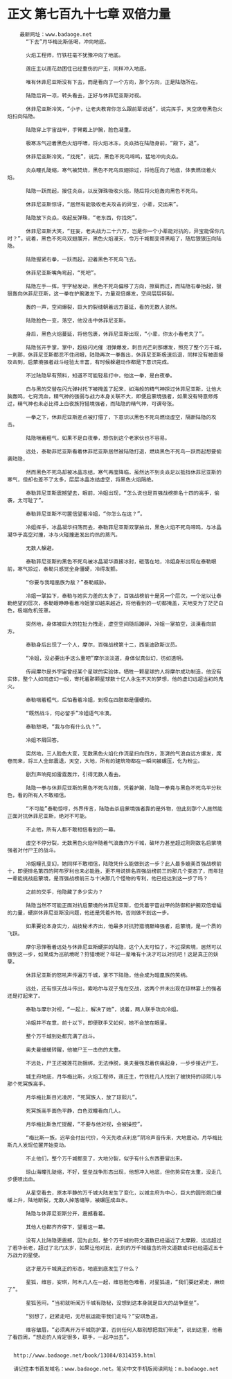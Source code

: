 # 正文 第七百九十七章 双倍力量
        最新网址：www.badaoge.net
          “下去”月华梅比斯低喝，冲向地底。
      
          火焰工程师，竹铁柱毫不犹豫冲向了地底。
      
          莲庄主以莲花劲困住已经重伤的尸王，同样冲入地底。
      
          唯有休菲尼亚斯没有下去，而是看向了一个方向，那个方向，正是陆隐所在。
      
          陆隐后背一凉，转头看去，正好与休菲尼亚斯对视。
      
          休菲尼亚斯冷笑，“小子，让老夫教育你怎么跟前辈说话”，说完挥手，天空席卷黑色火焰扫向陆隐。
      
          陆隐穿上宇宙战甲，手臂戴上护腕，脸色凝重。
      
          极寒冻气迎着黑色火焰呼啸，将火焰冰冻，炎焱挡在陆隐身前，“殿下，退”。
      
          休菲尼亚斯冷笑，“找死”，说完，黑色不死鸟啼鸣，猛地冲向炎焱。
      
          炎焱瞳孔陡缩，寒气被焚烧，黑色不死鸟双翅掠过，将他压向了地底，体表燃烧着火焰。
      
          陆隐一跃而起，接住炎焱，以反弹珠吸收火焰，随后将火焰轰向黑色不死鸟。
      
          休菲尼亚斯惊讶，“居然有能吸收老夫攻击的异宝，小辈，交出来”。
      
          陆隐放下炎焱，收起反弹珠，“老东西，你找死”。
      
          休菲尼亚斯大笑，“狂妄，老夫战力二十六万，岂是你一个小辈能对抗的，异宝能保你几时？”，说着，黑色不死鸟双翅展开，黑色火焰漫天，令万千城都变得黑暗了，随后狠狠压向陆隐。
      
          陆隐握紧右拳，一跃而起，迎着黑色不死鸟飞去。
      
          休菲尼亚斯嘴角弯起，“死吧”。
      
          陆隐左手一挥，宇字秘发动，黑色不死鸟偏移了方向，擦肩而过，而陆隐右拳抬起，狠狠轰向休菲尼亚斯，这一拳在护腕激发下，力量双倍爆发，空间层层碎裂。
      
          轰的一声，空间爆裂，巨大的裂缝朝着远方蔓延，看的无数人骇然。
      
          陆隐脸色一变，落空，他没击中休菲尼亚斯。
      
          身后，黑色火焰蔓延，将他包裹，休菲尼亚斯出现，“小辈，你太小看老夫了”。
      
          陆隐张开手掌，掌中，超级闪光催 泪弹爆发，刺目光芒刹那爆发，照亮了整个万千城，一刹那，休菲尼亚斯都忍不住闭眼，陆隐再次一拳轰出，休菲尼亚斯极速后退，同样没有被直接攻击到，启蒙境强者战斗经验太丰富，有时候躲避动作都是下意识完成。
      
          不过陆隐早有预料，知道不可能轻易打中，他这一拳，是白夜拳。
      
          白与黑的交替在闪光弹衬托下被掩盖了起来，如海般的精气神掠过休菲尼亚斯，让他大脑轰鸣，七窍流血，精气神的强弱与战力本身关联不大，即便启蒙境强者，如果没有特意修炼过，精气神也未必比得上白夜族狩猎境强者，而陆隐的精气神，可谓夸张。
      
          一拳之下，休菲尼亚斯差点被打懵了，下意识以黑色不死鸟燃烧虚空，隔断陆隐的攻击。
      
          陆隐喘着粗气，如果不是白夜拳，想伤到这个老家伙也不容易。
      
          远处，泰勒菲尼亚斯看着休菲尼亚斯居然被陆隐打退，燃烧黑色不死鸟一跃而起想要偷袭陆隐，
      
          然而黑色不死鸟却被冰晶冻结，寒气再度降临，虽然达不到炎焱足以抵挡休菲尼亚斯的寒气，但却也差不了太多，层层冰晶冻结虚空，将黑色火焰隔绝。
      
          泰勒菲尼亚斯震撼望去，眼前，冷姐出现，“怎么说也是百强战榜排名十四的高手，偷袭，太可耻了”。
      
          泰勒菲尼亚斯不可置信望着冷姐，“你怎么在这？”。
      
          冷姐挥手，冰晶凝华扫荡而去，泰勒菲尼亚斯双掌拍出，黑色火焰不死鸟啼鸣，与冰晶凝华于高空对撞，冰与火碰撞迸发出灼热的蒸汽。
      
          无数人躲避。
      
          泰勒菲尼亚斯的黑色不死鸟被冰晶凝华直接冰封，砸落在地，冷姐身形出现在泰勒眼前，寒气掠过，泰勒只感觉全身僵硬，冷得发颤。
      
          “你要与我暗凰族为敌？”泰勒威胁。
      
          冷姐一掌拍下，泰勒与她实力差的太多了，百强战榜前十是另一个层次，一个足以让泰勒绝望的层次，泰勒眼睁睁看着冷姐掌印越来越近，将他看到的一切都掩盖，天地变为了茫茫白色，极端危机笼罩。
      
          突然地，身体被巨大的拉扯力拽走，虚空空间随后蹦碎，冷姐一掌拍空，淡漠看向前方。
      
          泰勒身后出现了一个人，摩尔，百强战榜第十二，西圣迪欧斯议员。
      
          “冷姐，没必要出手这么重吧”摩尔淡淡道，身体似真似幻，彷如透明。
      
          传闻摩尔是外宇宙曾经某个星球的实验体，牺牲一颗星球的人将摩尔成功制造，他没有实体，整个人如同虚幻一般，寄托着那颗星球数十亿人永生不灭的梦想，他的虚幻远超当初的鬼火。
      
          泰勒喘着粗气，后怕看着冷姐，到现在四肢都是僵硬的。
      
          “既然战斗，何必留手”冷姐语气冷漠。
      
          泰勒怒喝，“我与你有什么仇？”。
      
          冷姐不屑回答。
      
          突然地，三人脸色大变，无数黑色火焰化作流星扫向四方，澎湃的气浪自远方爆发，席卷而来，将三人全部震退，天空，大地，所有的建筑物都在一瞬间被碾压，化为粉尘。
      
          剧烈声响宛如雷霆轰炸，引得无数人看去。
      
          陆隐一拳与休菲尼亚斯的黑色不死鸟对轰，凭着护腕，陆隐一拳竟与黑色不死鸟平分秋色，看的所有人不敢相信。
      
          “不可能”泰勒惊呼，外界传言，陆隐击杀启蒙境强者靠的是外物，但此刻那个人居然能正面对抗休菲尼亚斯，绝对不可能。
      
          不止他，所有人都不敢相信看到的一幕。
      
          虚空不停分裂，无数黑色火焰伴随着气浪轰炸万千城，破坏力甚至超过刚刚数名启蒙境强者对付尸王的战斗。
      
          冷姐瞳孔变幻，她同样不敢相信，陆隐凭什么能做到这一步？此人最多媲美百强战榜前十，即便排名第四的阿布罗利也未必能胜，更不用说排名百强战榜前三的那几个变态了，而年轻一辈能挑战启蒙境，是百强战榜前三与十决那几个怪物的专利，他已经达到这一步了吗？
      
          之前的交手，他隐藏了多少实力？
      
          陆隐当然不可能正面对抗启蒙境的休菲尼亚斯，但凭着宇宙战甲的防御和护腕双倍增幅的力量，硬拼休菲尼亚斯没问题，他还是凭着外物，否则做不到这一步。
      
          如果要论本身实力，战技秘术齐出，他最多对抗狩猎境巅峰强者，启蒙境，是一个质的飞跃。
      
          摩尔忌惮看着远处与休菲尼亚斯硬拼的陆隐，这个人太可怕了，不过探索境，居然可以做到这一步，如果成为巡航境呢？狩猎境呢？年轻一辈唯有十决才可以对抗吧！这是真正的妖孽。
      
          休菲尼亚斯的怒吼声传遍万千城，拿不下陆隐，他会成为暗凰族的笑柄。
      
          远处，还有惊天战斗传出，索哈尔与双子鬼在交战，这两个并未出现在琼林宴上的强者还是打起来了。
      
          泰勒与摩尔对视，“一起上，解决了她”，说着，两人联手攻向冷姐。
      
          冷姐并不在意，前十以下，即便联手又如何，她不会放在眼里。
      
          整个万千城到处都充满了战斗。
      
          奥夫曼缓缓转醒，他被尸王一击伤的太重。
      
          不远处，尸王还被莲花劲捆绑，无法挣脱，奥夫曼强忍着伤痛起身，一步步接近尸王。
      
          城主府地底，月华梅比斯，火焰工程师，莲庄主，竹铁柱几人找到了被挟持的琼熙儿与那个死冥族高手。
      
          月华梅比斯目光凌厉，“死冥族人，放了琼熙儿”。
      
          死冥族高手面色平静，白色双瞳看向几人。
      
          月华梅比斯急忙提醒，“不要与他对视，会被操控”。
      
          “梅比斯一族，迟早会付出代价，今天先收点利息”阴冷声音传来，大地震动，月华梅比斯几人发现位置开始变动。
      
          不止他们，整个万千城都变了，大地分裂，似乎有什么东西要冒出来。
      
          琼山海瞳孔陡缩，不好，堡垒战争形态出现，他想冲入地底，但伤势实在太重，没走几步便喷出血。
      
          从星空看去，原本平静的万千城大陆发生了变化，以城主府为中心，巨大的圆形炮口缓缓上升，陆地断裂，无数人掉落缝隙，被碾压成血水。
      
          陆隐与休菲尼亚斯分开，震撼看着。
      
          其他人也都齐齐停下，望着这一幕。
      
          没有人比陆隐更震撼，因为此刻，整个万千城的符文道数已经逼近了太摩殿，远远超过了若华长老，超过了北门太岁，如果让他对比，此刻的万千城蕴含的符文道数或许已经逼近五十万战力的星使。
      
          这才是万千城真正的形态，地底到底发生了什么？
      
          星狐，维容，安琪，阿木几人在一起，维容脸色难看，对星狐道，“我们要赶紧走，麻烦了”。
      
          星狐苦闷，“当初就听闻万千城有隐秘，没想到这本身就是巨大的战争堡垒”。
      
          “别想了，赶紧走吧，无尽航运能带我们走吗？”安琪急道。
      
          维容皱眉，“必须离开万千城防护罩，否则任何人都别想把我们带走”，说到这里，他看了看四周，“想走的人肯定很多，联手，一起冲出去”。
      
      
      http://www.badaoge.net/book/13084/8314359.html
      
      请记住本书首发域名：www.badaoge.net。笔尖中文手机版阅读网址：m.badaoge.net